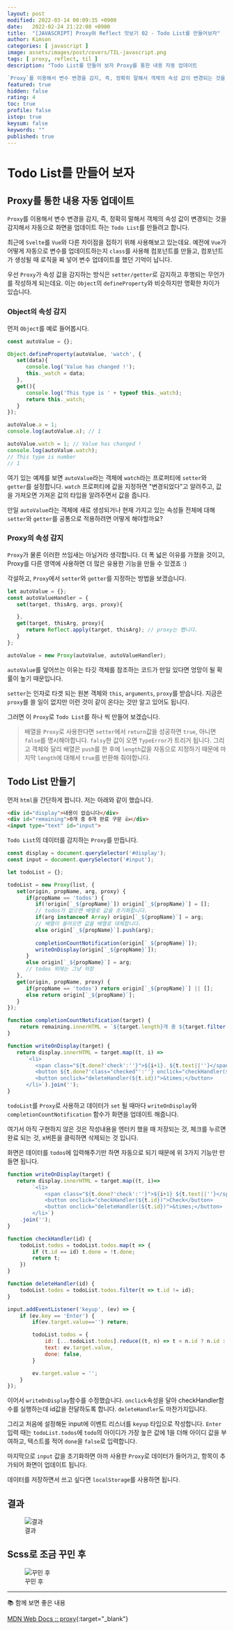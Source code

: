```yaml
---
layout: post
modified: 2022-03-14 00:09:35 +0900
date:   2022-02-24 21:22:08 +0900
title:  "[JAVASCRIPT] Proxy와 Reflect 맛보기 02 - Todo List를 만들어보자"
author: Kimson
categories: [ javascript ]
image: assets/images/post/covers/TIL-javascript.png
tags: [ proxy, reflect, til ]
description: "Todo List를 만들어 보자 Proxy를 통한 내용 자동 업데이트

`Proxy`를 이용해서 변수 변경을 감지, 즉, 정확히 말해서 객체의 속성 값이 변경되는 것을 감지해서 자동으로 화면을 업데이트 하는 `Todo List`를 만들려고 합니다. 최근에 `Svelte`를 `Vue`와 다른 차이점을 접하기 위해 사용해보고 있는데요. 예전에 `Vue`가 어떻게 자동으로 변수를 업데이트하는지 `class`를 사용해 컴포넌트를 만들고, 컴포넌트가 생성될 때 로직을 짜 넣어 변수 업데이트를 했던 기억이 납니다."
featured: true
hidden: false
rating: 4
toc: true
profile: false
istop: true
keysum: false
keywords: ""
published: true
---
```


# Todo List를 만들어 보자

## Proxy를 통한 내용 자동 업데이트

`Proxy`를 이용해서 변수 변경을 감지, 즉, 정확히 말해서 객체의 속성 값이 변경되는 것을 감지해서 자동으로 화면을 업데이트 하는 `Todo List`를 만들려고 합니다.

최근에 `Svelte`를 `Vue`와 다른 차이점을 접하기 위해 사용해보고 있는데요. 예전에 `Vue`가 어떻게 자동으로 변수를 업데이트하는지 `class`를 사용해 컴포넌트를 만들고, 컴포넌트가 생성될 때 로직을 짜 넣어 변수 업데이트를 했던 기억이 납니다.

우선 `Proxy`가 속성 값을 감지하는 방식은 `setter/getter`로 감지하고 후행되는 무언가를 작성하게 되는데요. 이는 `Object`의 `defineProperty`와 비슷하지만 명확한 차이가 있습니다.

### Object의 속성 감지

먼저 `Object`를 예로 들어봅시다.

```javascript
const autoValue = {};

Object.defineProperty(autoValue, 'watch', {
   set(data){
      console.log('Value has changed !');
      this._watch = data;
   },
   get(){
      console.log('This type is ' + typeof this._watch);
      return this._watch;
   }
});

autoValue.a = 1;
console.log(autoValue.a); // 1

autoValue.watch = 1; // Value has changed !
console.log(autoValue.watch);
// This type is number
// 1
```

여기 있는 예제를 보면 `autoValue`라는 객체에 `watch`라는 프로퍼티에 `setter`와 `getter`를 설정합니다. `watch` 프로퍼티에 값을 지정하면 "변경되었다"고 알려주고, 값을 가져오면 가져온 값의 타입을 알려주면서 값을 줍니다.

만일 `autoValue`라는 객체에 새로 생성되거나 현재 가지고 있는 속성들 전체에 대해 `setter`와 `getter`를 공통으로 적용하려면 어떻게 해야할까요?

### Proxy의 속성 감지

`Proxy`가 물론 이러한 쓰임새는 아닐거라 생각합니다. 더 폭 넓은 이유를 가졌을 것이고, Proxy를 다른 영역에 사용하면 더 많은 유용한 기능을 만들 수 있겠죠 :\)

각설하고, `Proxy`에서 `setter`와 `getter`를 지정하는 방법을 보겠습니다.

```javascript
let autoValue = {};
const autoValueHandler = {
   set(target, thisArg, args, proxy){

   },
   get(target, thisArg, proxy){
      return Reflect.apply(target, thisArg); // proxy는 뺍니다.
   }
};

autoValue = new Proxy(autoValue, autoValueHandler);
```

`autoValue`를 덮어쓰는 이유는 타깃 객체를 참조하는 코드가 만일 있다면 엉망이 될 확률이 높기 때문입니다.

`setter`는 인자로 타겟 되는 원본 객체와 `this`, `arguments`, `proxy`를 받습니다. 지금은 `proxy`를 쓸 일이 없지만 이런 것이 같이 온다는 것만 알고 있어도 됩니다.

그러면 이 `Proxy`로 `Todo List`를 하나 씩 만들어 보겠습니다.

> 배열을 `Proxy`로 사용한다면 `setter`에서 `return`값을 성공하면 `true`, 아니면 `false`를 명시해야합니다. `falsy`한 값이 오면 `TypeError`가 트리거 됩니다. 그리고 객체와 달리 배열은 `push`를 한 후에 `length`값을 자동으로 지정하기 때문에 마지막 `length`에 대해서 `true`를 반환해 줘야합니다.

## Todo List 만들기

먼저 `html`을 간단하게 짭니다. 저는 아래와 같이 했습니다.

```html
<div id="display">내용이 없습니다</div>
<div id="remaining">0개 중 0개 완료 구문 👍</div>
<input type="text" id="input">
```

`Todo List`의 데이터를 감지하는 `Proxy`를 만듭니다.

```javascript
const display = document.querySelector('#display');
const input = document.querySelector('#input');

let todoList = {};

todoList = new Proxy(list, {
   set(origin, propName, arg, proxy) {
      if(propName == 'todos') {
         if(!origin[`_${propName}`]) origin[`_${propName}`] = [];
         // todos가 없으면 배열로 값을 초기화합니다.
         if(arg instanceof Array) origin[`_${propName}`] = arg;
         // 배열이 들어오면 값을 배열로 대체합니다.
         else origin[`_${propName}`].push(arg);
         
         completionCountNotification(origin[`_${propName}`]);
         writeOnDisplay(origin[`_${propName}`]);
      }
      else origin[`_${propName}`] = arg;
      // todos 외에는 그냥 저장
   },
   get(origin, propName, proxy) {
      if(propName == 'todos') return origin[`_${propName}`] || [];
      else return origin[`_${propName}`];
   }
});

function completionCountNotification(target) {
    return remaining.innerHTML = `${target.length}개 중 ${target.filter(t=>t.done).length}개 완료 👍`;
}

function writeOnDisplay(target) {
   return display.innerHTML = target.map((t, i) =>
      `<li>
         <span class="${t.done?'check':''}">${i+1}. ${t.text||''}</span>
         <button ${t.done?'class="checked"':''} onclick="checkHandler(${t.id})">Check</button>
         <button onclick="deleteHandler(${t.id})">&times;</button>
      </li>`).join('');
}
```

`todoList`를 `Proxy`로 사용하고 데이터가 `set` 될 때마다 `writeOnDisplay`와 `completionCountNotification` 함수가 화면을 업데이트 해줍니다.

여기서 아직 구현하지 않은 것은 작성내용을 엔터키 했을 때 저장되는 것, 체크를 누르면 완료 되는 것, x버튼을 클릭하면 삭제되는 것 입니다.

화면은 데이터를 `todos`에 입력해주기만 하면 자동으로 되기 때문에 위 3가지 기능만 만들면 됩니다.

```javascript
function writeOnDisplay(target) {
   return display.innerHTML = target.map((t, i)=>
        `<li>
            <span class="${t.done?'check':''}">${i+1} ${t.text||''}</span>
            <button onclick="checkHandler(${t.id})">Check</button>
            <button onclick="deleteHandler(${t.id})">&times;</button>
        </li>`)
    .join('');
}

function checkHandler(id) {
    todoList.todos = todoList.todos.map(t => {
        if (t.id == id) t.done = !t.done;
        return t;
    })
}

function deleteHandler(id) {
    todoList.todos = todoList.todos.filter(t => t.id != id);
}

input.addEventListener('keyup', (ev) => {
    if (ev.key == 'Enter') {
        if(ev.target.value=='') return;

        todoList.todos = {
            id: [...todoList.todos].reduce((t, n) => t < n.id ? n.id : t, 0) + 1,
            text: ev.target.value,
            done: false,
        }

        ev.target.value = '';
    }
});
```

이어서 `writeOnDisplay`함수를 수정했습니다. `onclick`속성을 달아 checkHandler함수를 실행하는데 id값을 전달하도록 합니다. `deleteHandler`도 마찬가지입니다.

그리고 처음에 설정해둔 input에 이벤트 리스너를 `keyup` 타입으로 작성합니다. `Enter` 입력 때는 `todoList.todos`에 `todo`의 아이디가 가장 높은 값에 1을 더해 아이디 값을 부여하고, 텍스트를 적어 `done`을 `false`로 입력합니다.

마지막으로 `input` 값을 초기화하면 아까 사용한 `Proxy`로 데이터가 들어가고, 항목이 추가되어 화면이 업데이트 됩니다.

데이터를 저장하면서 쓰고 싶다면 `localStorage`를 사용하면 됩니다.

## 결과

<figure class="text-center">
<span class="w-inline-block">
   <img src="{{site.baseurl}}/assets/images/post/proxy/proxy01.png" alt="결과" title="결과">
   <figcaption>결과</figcaption>
</span>
</figure>

## Scss로 조금 꾸민 후

<figure class="text-center">
<span class="w-inline-block">
   <img src="{{site.baseurl}}/assets/images/post/proxy/proxy02.png" alt="꾸민 후" title="꾸민 후">
   <figcaption>꾸민 후</figcaption>
</span>
</figure>

-----

📚 함께 보면 좋은 내용

[MDN Web Docs :: proxy](https://developer.mozilla.org/ko/docs/Web/JavaScript/Reference/Global_Objects/Proxy){:target="_blank"}